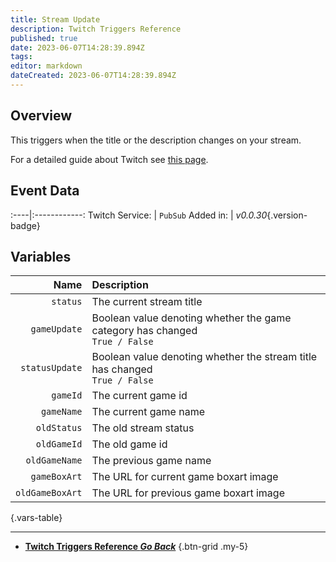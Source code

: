 ```yaml
---
title: Stream Update
description: Twitch Triggers Reference
published: true
date: 2023-06-07T14:28:39.894Z
tags: 
editor: markdown
dateCreated: 2023-06-07T14:28:39.894Z
---
```


## Overview
This triggers when the title or the description changes on your stream. 

For a detailed guide about Twitch see [this page](/Platforms/Twitch).

## Event Data
:----|:------------:
Twitch Service: | `PubSub`
Added in: | *v0.0.30*{.version-badge}

## Variables
Name | Description
----:|:------------
`status` | The current stream title
`gameUpdate` | Boolean value denoting whether the game category has changed <br> `True / False`
`statusUpdate` | Boolean value denoting whether the stream title has changed <br> `True / False`
`gameId` | The current game id
`gameName` | The current game name
`oldStatus` | The old stream status
`oldGameId` | The old game id
`oldGameName` | The previous game name
`gameBoxArt` | The URL for current game boxart image
`oldGameBoxArt` | The URL for previous game boxart image
{.vars-table}

---

- [<i class="mdi mdi-chevron-left"></i>**Twitch Triggers Reference *Go Back***](/Triggers/Twitch)
{.btn-grid .my-5}